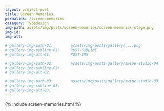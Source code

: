 ```yaml
---
layout: project-post
title: Screen Memories
permalink: /screen-memories
category: Typedesign
img-path: assets/img/posts/screen-memories/screen-memories-stage.png
img-id: 
img-alt: 

# gallery-img-path-01:        assets/img/posts/gallery/....png
# gallery-img-subline-01:     POST-SUBLINE
# gallery-img-alt-01:         POST-IMG

# gallery-img-path-02:        assets/img/posts/gallery/swipe-studio-04.png
# gallery-img-subline-02:     
# gallery-img-alt-02:         

# gallery-img-path-03:        assets/img/posts/gallery/swipe-studio-03.png
# gallery-img-subline-03:     
# gallery-img-alt-03:         
---
```




{% include screen-memories.html %}

